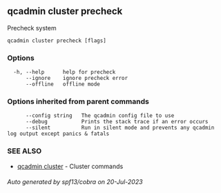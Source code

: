 ## qcadmin cluster precheck

Precheck system

```
qcadmin cluster precheck [flags]
```

### Options

```
  -h, --help      help for precheck
      --ignore    ignore precheck error
      --offline   offline mode
```

### Options inherited from parent commands

```
      --config string   The qcadmin config file to use
      --debug           Prints the stack trace if an error occurs
      --silent          Run in silent mode and prevents any qcadmin log output except panics & fatals
```

### SEE ALSO

* [qcadmin cluster](qcadmin_cluster.md)	 - Cluster commands

###### Auto generated by spf13/cobra on 20-Jul-2023
